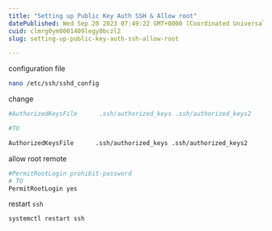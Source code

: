 ```yaml
---
title: "Setting up Public Key Auth SSH & Allow root"
datePublished: Wed Sep 20 2023 07:49:22 GMT+0000 (Coordinated Universal Time)
cuid: clmrg0ym0001409legy0bczl2
slug: setting-up-public-key-auth-ssh-allow-root

---
```


configuration file

```bash
nano /etc/ssh/sshd_config
```

change

```bash
#AuthorizedKeysFile      .ssh/authorized_keys .ssh/authorized_keys2

#TO

AuthorizedKeysFile      .ssh/authorized_keys .ssh/authorized_keys2
```

allow root remote

```bash
#PermitRootLogin prohibit-password
# TO
PermitRootLogin yes
```

restart `ssh`

```bash
systemctl restart ssh
```